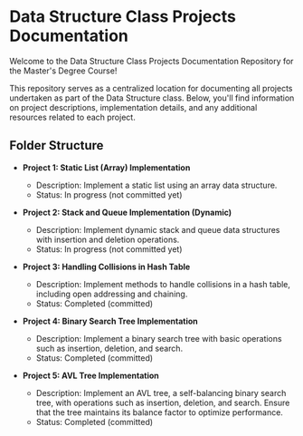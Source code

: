 # Data Structure Class Projects Documentation

Welcome to the Data Structure Class Projects Documentation Repository for the Master's Degree Course!

This repository serves as a centralized location for documenting all projects undertaken as part of the Data Structure class. Below, you'll find information on project descriptions, implementation details, and any additional resources related to each project.

## Folder Structure

- **Project 1: Static List (Array) Implementation**
  - Description: Implement a static list using an array data structure.
  - Status: In progress (not committed yet)

- **Project 2: Stack and Queue Implementation (Dynamic)**
  - Description: Implement dynamic stack and queue data structures with insertion and deletion operations.
  - Status: In progress (not committed yet)

- **Project 3: Handling Collisions in Hash Table**
  - Description: Implement methods to handle collisions in a hash table, including open addressing and chaining.
  - Status: Completed (committed)

- **Project 4: Binary Search Tree Implementation**
  - Description: Implement a binary search tree with basic operations such as insertion, deletion, and search.
  - Status: Completed (committed)
 
- **Project 5: AVL Tree Implementation**
  - Description: Implement an AVL tree, a self-balancing binary search tree, with operations such as insertion, deletion, and search. Ensure that the tree maintains its balance factor to optimize performance.
  - Status: Completed (committed)



